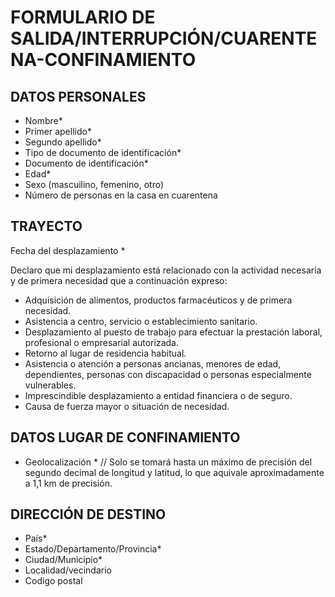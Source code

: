 # FORMULARIO DE SALIDA/INTERRUPCIÓN/CUARENTENA-CONFINAMIENTO

## DATOS PERSONALES 

* Nombre* 
* Primer apellido* 
* Segundo apellido* 
* Tipo de documento de identificación*
* Documento de identificación* 
* Edad* 
* Sexo (mascuilino, femenino, otro) 
* Número de personas en la casa en cuarentena

## TRAYECTO

Fecha del desplazamiento * 

Declaro que mi desplazamiento está relacionado con la actividad necesaria y de primera necesidad que a continuación expreso: 
 
* Adquisición de alimentos, productos farmacéuticos y de primera necesidad.  
* Asistencia a centro, servicio o establecimiento sanitario.  
* Desplazamiento al puesto de trabajo para efectuar la prestación laboral, profesional o empresarial autorizada.  
* Retorno al lugar de residencia habitual.  
* Asistencia o atención a personas ancianas, menores de edad, dependientes, personas con discapacidad o personas especialmente vulnerables.  
* Imprescindible desplazamiento a entidad financiera o de seguro.  
* Causa de fuerza mayor o situación de necesidad. 

## DATOS LUGAR DE CONFINAMIENTO 

* Geolocalización * // Solo se tomará hasta un máximo de precisión del segundo decimal de longitud y latitud, lo que aquivale aproximadamente a 1,1 km de precisión.

## DIRECCIÓN DE DESTINO

* País*
* Estado/Departamento/Provincia* 
* Ciudad/Municipio* 
* Localidad/vecindario 
* Codigo postal




